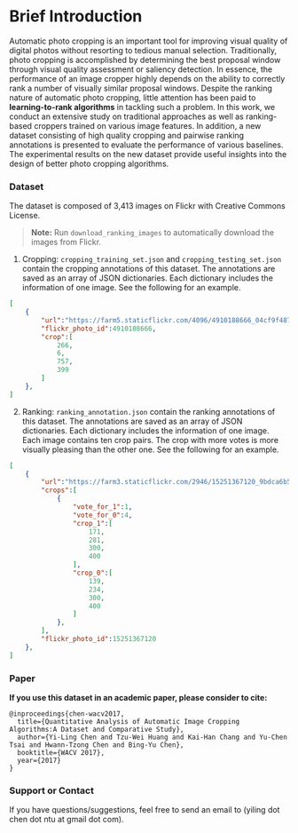 Brief Introduction
======================

Automatic photo cropping is an important tool for improving visual quality of digital photos without resorting to tedious manual selection. Traditionally, photo cropping is accomplished by determining the best proposal window through visual quality assessment or saliency detection. In essence, the performance of an image cropper highly depends on the ability to correctly rank a number of visually similar proposal windows. Despite the ranking nature of automatic photo cropping, little attention has been paid to **learning-to-rank algorithms** in tackling such a problem. In this work, we conduct an extensive study on traditional approaches as well as ranking-based croppers trained on various image features. In addition, a new dataset consisting of high quality cropping and pairwise ranking annotations is presented to evaluate the performance of various baselines. The experimental results on the new dataset provide useful insights into the design of better photo cropping algorithms.

### Dataset

The dataset is composed of 3,413 images on Flickr with Creative Commons License.

> **Note:** Run `download_ranking_images` to automatically download the images from Flickr.

1. Cropping: `cropping_training_set.json` and `cropping_testing_set.json` contain the cropping annotations of this dataset. The annotations are saved as an array of JSON dictionaries. Each dictionary includes the information of one image. See the following for an example.

```json
[
    {
        "url":"https://farm5.staticflickr.com/4096/4910188666_04cf9f487d_b.jpg",
        "flickr_photo_id":4910188666,
        "crop":[
            266,
            6,
            757,
            399
        ]
    },
]
```

2. Ranking: `ranking_annotation.json` contain the ranking annotations of this dataset. The annotations are saved as an array of JSON dictionaries. Each dictionary includes the information of one image. Each image contains ten crop pairs. The crop with more votes is more visually pleasing than the other one. See the following for an example.

```json
[
    {
        "url":"https://farm3.staticflickr.com/2946/15251367120_9bdca6b5c3_c.jpg",
        "crops":[
            {
                "vote_for_1":1,
                "vote_for_0":4,
                "crop_1":[
                    171,
                    281,
                    300,
                    400
                ],
                "crop_0":[
                    139,
                    234,
                    300,
                    400
                ]
            },
        ],
        "flickr_photo_id":15251367120
    },
]
```


### Paper

**If you use this dataset in an academic paper, please consider to cite:**

    @inproceedings{chen-wacv2017,
      title={Quantitative Analysis of Automatic Image Cropping Algorithms:A Dataset and Comparative Study},
      author={Yi-Ling Chen and Tzu-Wei Huang and Kai-Han Chang and Yu-Chen Tsai and Hwann-Tzong Chen and Bing-Yu Chen},
      booktitle={WACV 2017},
      year={2017}
    }

### Support or Contact
If you have questions/suggestions, feel free to send an email to (yiling dot chen dot ntu at gmail dot com).
